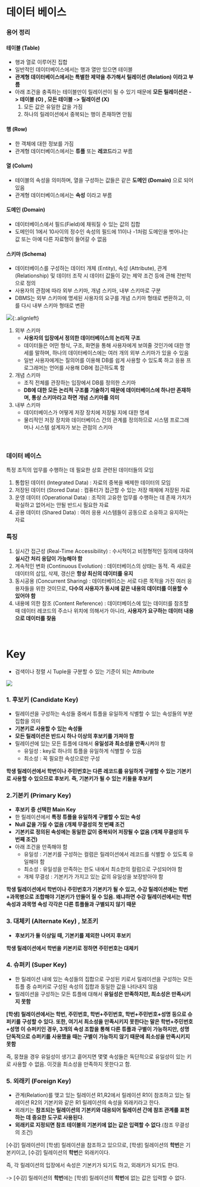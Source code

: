 # 데이터 베이스

### 용어 정리

#### 테이블 (Table)

- 행과 열로 이루어진 집합
- 일반적인 데이터베이스에서는 행과 열만 있으면 테이블
- **관계형 데이터베이스에서는 특별한 제약을 추가해서 릴레이션 (Relation) 이라고 부름**
- 아래 조건을 충족하는 테이블만이 릴레이션이 될 수 있기 때문에 **모든 릴레이션은 -> 테이블 (O) , 모든 테이블 -> 릴레이션 (X)**
  1. 모든 값은 유일한 값을 가짐
  2. 하나의 릴레이션에서 중복되는 행이 존재하면 안됨

#### 행 (Row)

- 한 객체에 대한 정보를 가짐
- 관계형 데이터베이스에서는 **튜플** 또는 **레코드**라고 부름

#### 열 (Colum)

- 테이블의 속성을 의미하며, 열을 구성하는 값들은 같은 **도메인 (Domain)** 으로 되어 있음
- 관계형 데이터베이스에서는 **속성** 이라고 부름

#### 도메인 (Domain)

- 데이터베이스에서 필드(Field)에 채워질 수 있는 값의 집합
- 도메인이 1에서 10사이의 정수인 속성의 필드에 11이나 -1처럼 도메인을 벗어나는 값 또는 아예 다른 자료형이 들어갈 수 없음

#### 스키마 (Schema)

- 데이터베이스를 구성하는 데이터 개체 (Entity), 속성 (Attribute), 관계 (Relationship) 및 데이터 조작 시 데이터 값들이 갖는 제약 조건 등에 관해 전반적으로 정의
- 사용자의 관점에 따라 외부 스키마, 개념 스키마, 내부 스키마로 구분
- DBMS는 외부 스키마에 명세된 사용자의 요구를 개념 스키마 형태로 변환하고, 이를 다시 내부 스키마 형태로 변환

![](https://t1.daumcdn.net/cfile/tistory/9936823A5B698C4023){:.alignleft}

1. 외부 스키마
   - **사용자의 입장에서 정의한 데이터베이스의 논리적 구조**
   - 데이터들은 어떤 형식, 구조, 화면을 통해 사용자에게 보여줄 것인가에 대한 명세를 말하며, 하나의 데이터베이스에는 여러 개의 외부 스키마가 있을 수 있음
   - 일반 사용자에게는 질의어를 이용해 DB를 쉽게 사용할 수 있도록 하고 응용 프로그래머는 언어를 사용해 DB에 접근하도록 함
2. 개념 스키마
   - 조직 전체를 관장하는 입장에서 DB를 정의한 스키마
   - **DB에 대한 모든 논리적 구조를 기술하기 때문에 데이터베이스에 하나만 존재하며, 통상 스키마라고 하면 개념 스키마를 의미**
3. 내부 스키마
   - 데이터베이스가 어떻게 저장 장치에 저장될 지에 대한 명세
   - 물리적인 저장 장치와 데이터베이스 간의 관계를 정의하므로 시스템 프로그래머나 시스템 설계자가 보는 관점의 스키마

<BR>

### 데이터 베이스

특정 조직의 업무를 수행하는 데 필요한 상호 관련된 데이터들의 모임

1. 통합된 데이터 (Integrated Data) : 자료의 중복을 배제한 데이터의 모임
2. 저장된 데이터 (Stored Data) : 컴퓨터가 접근할 수 있는 저장 매체에 저장된 자료
3. 운영 데이터 (Operational Data) : 조직의 고유한 업무를 수행하는 데 존재 가치가 확실하고 없어서는 안될 반드시 필요한 자료
4. 공용 데이터 (Shared Data) : 여러 응용 시스템들이 공동으로 소유하고 유지하는 자료

### 특징

1. 실시간 접근성 (Real-Time Accessibility) : 수시적이고 비정형적인 질의에 대하여 **실시간 처리 응답이 가능해야 함**
2. 계속적인 변화 (Continuous Evolution) : 데이터베이스의 상태는 동적. 즉 새로운 데이터의 삽입, 삭제, 갱신은 **항상 최신의 데이터를 유지**
3. 동시공용 (Concurrent Sharing) : 데이터베이스는 서로 다른 목적을 가진 여러 응용자들을 위한 것이므로, **다수의 사용자가 동시에 같은 내용의 데이터를 이용할 수 있어야 함**
4. 내용에 의한 참조 (Content Reference) : 데이터베이스에 있는 데이터를 참조할 때 데이터 레코드의 주소나 위치에 의해서가 아니라, **사용자가 요구하는 데이터 내용으로 데이터를 찾음**

<br>

# Key

- 검색이나 정렬 시 Tuple을 구분할 수 있는 기준이 되는 Attribute

![](https://user-images.githubusercontent.com/33534771/75773133-a4d02680-5d90-11ea-8ad0-ac4b85e438d2.png)

### 1. 후보키 (Candidate Key)

- 릴레이션을 구성하는 속성들 중에서 튜플을 유일하게 식별할 수 있는 속성들의 부분 집합을 의미
- **기본키로 사용할 수 있는 속성들**
- **모든 릴레이션은 반드시 하나 이상의 후보키를 가져야 함**
- 릴레이션에 있는 모든 튜플에 대해서 **유일성과 최소성을 만족**시켜야 함
  - 유일성 : key로 하나의 튜플을 유일하게 식별할 수 있음
  - 최소성 : 꼭 필요한 속성으로만 구성

**학생 릴레이션에서 학번이나 주민번호는 다른 레코드를 유일하게 구별할 수 있는 기본키로 사용할 수 있으므로 후보키. 즉, 기본키가 될 수 있는 키들을 후보키**

### 2.기본키 (Primary Key)

- **후보키 중 선택한 Main Key**
- 한 릴레이션에서 **특정 튜플을 유일하게 구별할 수 있는 속성**
- **Null 값을 가질 수 없음 (개체 무결성의 첫 번째 조건**
- **기본키로 정의된 속성에는 동일한 값이 중복되어 저장될 수 없음 (개체 무결성의 두 번째 조건)**
- 아래 조건을 만족해야 함
  - 유일성 : 기본키를 구성하는 컬럼은 릴레이션에서 레코드를 식별할 수 있도록 유일해야 함
  - 최소성 : 유일성을 만족하는 한도 내에서 최소한의 컬럼으로 구성되어야 함
  - 개체 무결성 : 기본키가 가지고 있는 값의 유일성을 보장받아야 함

**학생 릴레이션에서 학번이나 주민번호가 기본키가 될 수 있고, 수강 릴레이션에는 학번+과목병으로 조합해야 기본키가 만들어 질 수 있음. 왜냐하면 수강 릴레이션에서는 학번 속성과 과목명 속성 각각은 다른 튜플들과 구별되지 않기 때문**

### 3. 대체키 (Alternate Key) , 보조키

- **후보키가 둘 이상일 때, 기본키를 제외한 나머지 후보키**

**학생 릴레이션에서 학번을 키본키로 정하면 주민번호는 대체키**

### 4. 슈퍼키 (Super Key)

- 한 릴레이션 내에 있는 속성들의 집합으로 구성된 키로서 릴레이션을 구성하는 모든 튜플 중 슈퍼키로 구성된 속성의 집합과 동일한 값을 나타내지 않음
- 릴레이션을 구성하는 모든 튜플에 대해서 **유일성은 만족하지만, 최소성은 만족시키지 못함**

**[학생] 릴레이션에서는 학번, 주민번호, 학번+주민번호, 학번+주민번호+성명  등으로 슈퍼키를 구성할 수 있다. 또한, 여기서 최소성을 만족시키지 못한다는 말은  학번+주민번호+성명 이 슈퍼키인 경우, 3개의 속성 조합을 통해 다른 튜플과 구별이 가능하지만,  성명 단독적으로 슈퍼키를 사용했을 때는 구별이 가능하지 않기 때문에 최소성을 만족시키지 못함**

즉, 뭉쳤을 경우 유일성이 생기고 흩어지면 몇몇 속성들은 독단적으로 유일성이 있는 키로 사용할 수 없음. 이것을 최소성을 만족하지 못한다고 함.

### 5. 외래키 (Foreign Key)

- 관계(Relation)를 맺고 있는 릴레이션 R1,R2에서 릴레이션 R1이 참조하고 있는 릴레이션 R2의 기본키와 같은 R1 릴레이션의 속성을 외래키라고 한다.
- 외래키는 **참조되는 릴레이션의 기본키와 대응되어 릴레이션 간에 참조 관계를 표현하는 데 중요한 도구로 사용된다**.
- **외래키로 지정되면 참조 테이블의 기본키에 없는 값은 입력할 수 없다**.(참조 무결성의 조건)

[수강] 릴레이션이 [학생] 릴레이션을 참조하고 있으므로, [학생] 릴레이션의 **학번**은 기본키이고, [수강] 릴레이션의 **학번**은 외래키이다.

즉, 각 릴레이션의 입장에서 속성은 기본키가 되기도 하고, 외래키가 되기도 한다.

-> [수강] 릴레이션의 **학번**에는 [학생] 릴레이션의 **학번**에 없는 값은 입력할 수 없다.